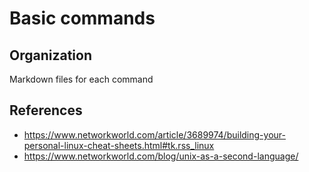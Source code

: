 
# Basic commands

## Organization

Markdown files for each command

## References

- <https://www.networkworld.com/article/3689974/building-your-personal-linux-cheat-sheets.html#tk.rss_linux>
- <https://www.networkworld.com/blog/unix-as-a-second-language/>
